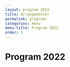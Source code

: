 ```yaml
---
layout: program 2022
title: Arrangementer
permalink: program/
categories: menu
menu-title: Program 2022
order: 1
---
```

# Program 2022
